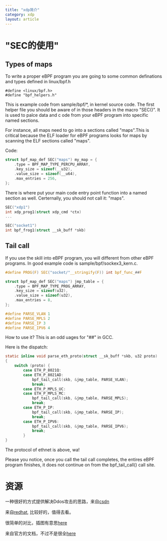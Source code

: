 ```yaml
---
title: "xdp简介"
category: xdp
layout: article
---
```


# "SEC的使用"
## Types of maps
To write a proper eBPF program you are going to some common definations and types defined
in linux/bpf.h

	#define <linux/bpf.h>
	#define "bpf_helpers.h"

This is example code from sample/bpf/\*, in kernel source code. The first helper file you
 should be aware of in those headers in the macro "SEC()". It is used to palce data and c
 ode from your eBPF program into specific named sections.

 For instance, all maps need to go into a sections called "maps".This is critical because
 the ELF loader for eBPF programs looks for maps by scanning the ELF sections called "maps".

 Code:

```c
struct bpf_map_def SEC("maps") my_map = {
	.type = BPF_MAP_TYPE_PERCPU_ARRAY,
	.key_size = sizeof(__u32),
	.value_size = sizeof(__u64),
	.max_entries = 256,
};
```

There is where put your main code entry point function into a named section as well.
Certernally, you should not call it: "maps".

```c
SEC("xdp1")
int xdp_prog1(struct xdp_cmd *ctx)
...

SEC("socket1")
int bpf_frog1(struct __sk_buff *skb)

```

## Tail call

If you use the skill into eBPF program, you will different from other eBPF programs.
In good example code is sample/bpf/sockex3_kern.c.

```c
#define PROG(F) SEC("socket/"__stringify(F)) int bpf_func_##F

struct bpf_map_def SEC("maps") jmp_table = {
	.type = BPF_MAP_TYPE_PROG_ARRAY,
	.key_size = sizeof(u32),
	.value_size = sizeof(u32),
	.max_entries = 8,
};

#define PARSE_VLAN 1
#define PARSE_MPLS 2
#define PARSE_IP 3
#define PARSE_IPV6 4
```

How to use it?
This is an odd uages for "##" in GCC.

Here is the dispatch:

```c
static inline void parse_eth_proto(struct __sk_buff *skb, u32 proto)
{
	switch (proto) {
		case ETH_P_8021Q:
		case ETH_P_8021AD:
			bpf_tail_call(skb, &jmp_table, PARSE_VLAN);
			break;
		case ETH_P_MPLS_UC:
		case ETH_P_MPLS_MC:
			bpf_tail_call(skb, &jmp_table, PARSE_MPLS);
			break;
		case ETH_P_IP:
			bpf_tail_call(skb, &jmp_table, PARSE_IP);
			break;
		case ETH_P_IPV6:
			bpf_tail_call(skb, &jmp_table, PARSE_IPV6);
			break;
		}
}

```
The protocol of ethnet is above, wa!

Please you notice, once you call the tail call completes, the entires eBPF program
finishes, it does not continue on from the bpf_tail_call() call site.


# 资源

一种很好的方式提供解决Ddos攻击的思路，来自[csdn](https://blog.csdn.net/dog250/article/details/77993218)

来自[redhat](https://people.netfilter.org/hawk/presentations/OpenSourceDays2017/XDP_DDoS_protecting_osd2017.pdf), 比较好的，值得去看。

很简单的对比，插图有意思[here](https://fosdem.org/2018/schedule/event/xdp/attachments/slides/2220/export/events/attachments/xdp/slides/2220/fosdem18_SdN_NFV_qmonnet_XDPoffload.pdf)

来自官方的文档，不过不是很全[here](https://prototype-kernel.readthedocs.io/en/latest/README.html)


